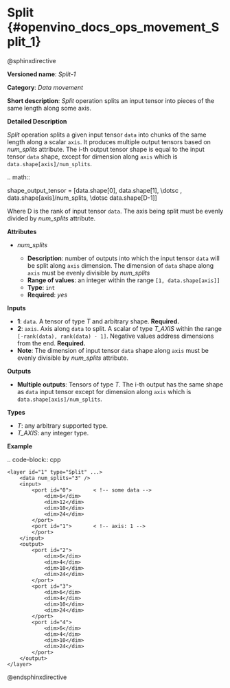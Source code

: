 # Split {#openvino_docs_ops_movement_Split_1}

@sphinxdirective

**Versioned name**: *Split-1*

**Category**: *Data movement*

**Short description**: *Split* operation splits an input tensor into pieces of the same length along some axis.

**Detailed Description**

*Split* operation splits a given input tensor ``data`` into chunks of the same length along a scalar ``axis``. It produces multiple output tensors based on *num_splits* attribute.
The i-th output tensor shape is equal to the input tensor ``data`` shape, except for dimension along ``axis`` which is ``data.shape[axis]/num_splits``.

.. math::

   shape\_output\_tensor = [data.shape[0], data.shape[1], \dotsc , data.shape[axis]/num\_splits, \dotsc data.shape[D-1]]


Where D is the rank of input tensor ``data``. The axis being split must be evenly divided by *num_splits* attribute.

**Attributes**

* *num_splits*

  * **Description**: number of outputs into which the input tensor ``data`` will be split along ``axis`` dimension. The dimension of ``data`` shape along ``axis`` must be evenly divisible by *num_splits*
  * **Range of values**: an integer within the range ``[1, data.shape[axis]]``
  * **Type**: ``int``
  * **Required**: *yes*

**Inputs**

* **1**: ``data``. A tensor of type *T* and arbitrary shape. **Required.**
* **2**: ``axis``. Axis along ``data`` to split. A scalar of type *T_AXIS* within the range ``[-rank(data), rank(data) - 1]``. Negative values address dimensions from the end. **Required.**
* **Note**: The dimension of input tensor ``data`` shape along ``axis`` must be evenly divisible by *num_splits* attribute.

**Outputs**

* **Multiple outputs**: Tensors of type *T*. The i-th output has the same shape as ``data`` input tensor except for dimension along ``axis`` which is ``data.shape[axis]/num_splits``.

**Types**

* *T*: any arbitrary supported type.
* *T_AXIS*: any integer type.

**Example**

.. code-block:: cpp 

    <layer id="1" type="Split" ...>
        <data num_splits="3" />
        <input>
            <port id="0">       < !-- some data -->
                <dim>6</dim>
                <dim>12</dim>
                <dim>10</dim>
                <dim>24</dim>
            </port>
            <port id="1">       < !-- axis: 1 -->
            </port>
        </input>
        <output>
            <port id="2">
                <dim>6</dim>
                <dim>4</dim>
                <dim>10</dim>
                <dim>24</dim>
            </port>
            <port id="3">
                <dim>6</dim>
                <dim>4</dim>
                <dim>10</dim>
                <dim>24</dim>
            </port>
            <port id="4">
                <dim>6</dim>
                <dim>4</dim>
                <dim>10</dim>
                <dim>24</dim>
            </port>
        </output>
    </layer>

@endsphinxdirective

